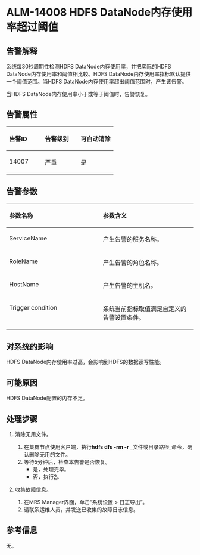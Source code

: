 # ALM-14008 HDFS DataNode内存使用率超过阈值<a name="ZH-CN_TOPIC_0174499353"></a>

## 告警解释<a name="zh-cn_topic_0093195053_zh-cn_topic_0035998727_section27139175"></a>

系统每30秒周期性检测HDFS DataNode内存使用率，并把实际的HDFS DataNode内存使用率和阈值相比较。HDFS DataNode内存使用率指标默认提供一个阈值范围。当HDFS DataNode内存使用率超出阈值范围时，产生该告警。

当HDFS DataNode内存使用率小于或等于阈值时，告警恢复。

## 告警属性<a name="zh-cn_topic_0093195053_zh-cn_topic_0035998727_section42925989"></a>

<a name="zh-cn_topic_0093195053_zh-cn_topic_0035998727_table54967495"></a>
<table><thead align="left"><tr id="zh-cn_topic_0093195053_zh-cn_topic_0035998727_row29231803"><th class="cellrowborder" valign="top" width="33.33333333333333%" id="mcps1.1.4.1.1"><p id="zh-cn_topic_0093195053_zh-cn_topic_0035998727_p18965813"><a name="zh-cn_topic_0093195053_zh-cn_topic_0035998727_p18965813"></a><a name="zh-cn_topic_0093195053_zh-cn_topic_0035998727_p18965813"></a>告警ID</p>
</th>
<th class="cellrowborder" valign="top" width="33.33333333333333%" id="mcps1.1.4.1.2"><p id="zh-cn_topic_0093195053_zh-cn_topic_0035998727_p59835867"><a name="zh-cn_topic_0093195053_zh-cn_topic_0035998727_p59835867"></a><a name="zh-cn_topic_0093195053_zh-cn_topic_0035998727_p59835867"></a>告警级别</p>
</th>
<th class="cellrowborder" valign="top" width="33.33333333333333%" id="mcps1.1.4.1.3"><p id="zh-cn_topic_0093195053_zh-cn_topic_0035998727_p14867095"><a name="zh-cn_topic_0093195053_zh-cn_topic_0035998727_p14867095"></a><a name="zh-cn_topic_0093195053_zh-cn_topic_0035998727_p14867095"></a>可自动清除</p>
</th>
</tr>
</thead>
<tbody><tr id="zh-cn_topic_0093195053_zh-cn_topic_0035998727_row63384014"><td class="cellrowborder" valign="top" width="33.33333333333333%" headers="mcps1.1.4.1.1 "><p id="zh-cn_topic_0093195053_zh-cn_topic_0035998727_p33831530"><a name="zh-cn_topic_0093195053_zh-cn_topic_0035998727_p33831530"></a><a name="zh-cn_topic_0093195053_zh-cn_topic_0035998727_p33831530"></a>14007</p>
</td>
<td class="cellrowborder" valign="top" width="33.33333333333333%" headers="mcps1.1.4.1.2 "><p id="zh-cn_topic_0093195053_zh-cn_topic_0035998727_p55999443"><a name="zh-cn_topic_0093195053_zh-cn_topic_0035998727_p55999443"></a><a name="zh-cn_topic_0093195053_zh-cn_topic_0035998727_p55999443"></a>严重</p>
</td>
<td class="cellrowborder" valign="top" width="33.33333333333333%" headers="mcps1.1.4.1.3 "><p id="zh-cn_topic_0093195053_zh-cn_topic_0035998727_p39661040"><a name="zh-cn_topic_0093195053_zh-cn_topic_0035998727_p39661040"></a><a name="zh-cn_topic_0093195053_zh-cn_topic_0035998727_p39661040"></a>是</p>
</td>
</tr>
</tbody>
</table>

## 告警参数<a name="zh-cn_topic_0093195053_zh-cn_topic_0035998727_section50789581"></a>

<a name="zh-cn_topic_0093195053_zh-cn_topic_0035998727_table58427690"></a>
<table><thead align="left"><tr id="zh-cn_topic_0093195053_zh-cn_topic_0035998727_row29990828"><th class="cellrowborder" valign="top" width="50%" id="mcps1.1.3.1.1"><p id="zh-cn_topic_0093195053_zh-cn_topic_0035998727_p13338021"><a name="zh-cn_topic_0093195053_zh-cn_topic_0035998727_p13338021"></a><a name="zh-cn_topic_0093195053_zh-cn_topic_0035998727_p13338021"></a>参数名称</p>
</th>
<th class="cellrowborder" valign="top" width="50%" id="mcps1.1.3.1.2"><p id="zh-cn_topic_0093195053_zh-cn_topic_0035998727_p6637886"><a name="zh-cn_topic_0093195053_zh-cn_topic_0035998727_p6637886"></a><a name="zh-cn_topic_0093195053_zh-cn_topic_0035998727_p6637886"></a>参数含义</p>
</th>
</tr>
</thead>
<tbody><tr id="zh-cn_topic_0093195053_zh-cn_topic_0035998727_row797855"><td class="cellrowborder" valign="top" width="50%" headers="mcps1.1.3.1.1 "><p id="zh-cn_topic_0093195053_zh-cn_topic_0035998727_p64626289"><a name="zh-cn_topic_0093195053_zh-cn_topic_0035998727_p64626289"></a><a name="zh-cn_topic_0093195053_zh-cn_topic_0035998727_p64626289"></a>ServiceName</p>
</td>
<td class="cellrowborder" valign="top" width="50%" headers="mcps1.1.3.1.2 "><p id="zh-cn_topic_0093195053_zh-cn_topic_0035998727_p238043"><a name="zh-cn_topic_0093195053_zh-cn_topic_0035998727_p238043"></a><a name="zh-cn_topic_0093195053_zh-cn_topic_0035998727_p238043"></a>产生告警的服务名称。</p>
</td>
</tr>
<tr id="zh-cn_topic_0093195053_zh-cn_topic_0035998727_row2142393"><td class="cellrowborder" valign="top" width="50%" headers="mcps1.1.3.1.1 "><p id="zh-cn_topic_0093195053_zh-cn_topic_0035998727_p39316155"><a name="zh-cn_topic_0093195053_zh-cn_topic_0035998727_p39316155"></a><a name="zh-cn_topic_0093195053_zh-cn_topic_0035998727_p39316155"></a>RoleName</p>
</td>
<td class="cellrowborder" valign="top" width="50%" headers="mcps1.1.3.1.2 "><p id="zh-cn_topic_0093195053_zh-cn_topic_0035998727_p30492010"><a name="zh-cn_topic_0093195053_zh-cn_topic_0035998727_p30492010"></a><a name="zh-cn_topic_0093195053_zh-cn_topic_0035998727_p30492010"></a>产生告警的角色名称。</p>
</td>
</tr>
<tr id="zh-cn_topic_0093195053_zh-cn_topic_0035998727_row5992637"><td class="cellrowborder" valign="top" width="50%" headers="mcps1.1.3.1.1 "><p id="zh-cn_topic_0093195053_zh-cn_topic_0035998727_p15641626"><a name="zh-cn_topic_0093195053_zh-cn_topic_0035998727_p15641626"></a><a name="zh-cn_topic_0093195053_zh-cn_topic_0035998727_p15641626"></a>HostName</p>
</td>
<td class="cellrowborder" valign="top" width="50%" headers="mcps1.1.3.1.2 "><p id="zh-cn_topic_0093195053_zh-cn_topic_0035998727_p59012183"><a name="zh-cn_topic_0093195053_zh-cn_topic_0035998727_p59012183"></a><a name="zh-cn_topic_0093195053_zh-cn_topic_0035998727_p59012183"></a>产生告警的主机名。</p>
</td>
</tr>
<tr id="zh-cn_topic_0093195053_zh-cn_topic_0035998727_row61347601"><td class="cellrowborder" valign="top" width="50%" headers="mcps1.1.3.1.1 "><p id="zh-cn_topic_0093195053_zh-cn_topic_0035998727_p3099778"><a name="zh-cn_topic_0093195053_zh-cn_topic_0035998727_p3099778"></a><a name="zh-cn_topic_0093195053_zh-cn_topic_0035998727_p3099778"></a>Trigger condition</p>
</td>
<td class="cellrowborder" valign="top" width="50%" headers="mcps1.1.3.1.2 "><p id="zh-cn_topic_0093195053_zh-cn_topic_0035998727_p49755431"><a name="zh-cn_topic_0093195053_zh-cn_topic_0035998727_p49755431"></a><a name="zh-cn_topic_0093195053_zh-cn_topic_0035998727_p49755431"></a>系统当前指标取值满足自定义的告警设置条件。</p>
</td>
</tr>
</tbody>
</table>

## 对系统的影响<a name="zh-cn_topic_0093195053_zh-cn_topic_0035998727_section54453050"></a>

HDFS DataNode内存使用率过高，会影响到HDFS的数据读写性能。

## 可能原因<a name="zh-cn_topic_0093195053_zh-cn_topic_0035998727_section20315403"></a>

HDFS DataNode配置的内存不足。

## 处理步骤<a name="zh-cn_topic_0093195053_zh-cn_topic_0035998727_section48620907"></a>

1.  清除无用文件。
    1.  在集群节点使用客户端，执行**hdfs dfs -rm -r** _文件或目录路径_命令，确认删除无用的文件。
    2.  等待5分钟后，检查本告警是否恢复。
        -   是，处理完毕。
        -   否，执行[2](#zh-cn_topic_0093195053_zh-cn_topic_0035998727_li54981951155627)。

2.  <a name="zh-cn_topic_0093195053_zh-cn_topic_0035998727_li54981951155627"></a>收集故障信息。
    1.  在MRS Manager界面，单击“系统设置 \> 日志导出”。
    2.  请联系运维人员，并发送已收集的故障日志信息。


## 参考信息<a name="zh-cn_topic_0093195053_zh-cn_topic_0035998727_section34934986"></a>

无。


